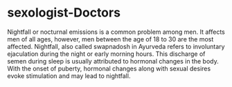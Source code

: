 # sexologist-Doctors
Nightfall or nocturnal emissions is a common problem among men. It affects men of all ages, however, men between the age of 18 to 30 are the most affected. Nightfall, also called swapnadosh in Ayurveda refers to involuntary ejaculation during the night or early morning hours. This discharge of semen during sleep is usually attributed to hormonal changes in the body. With the onset of puberty, hormonal changes along with sexual desires evoke stimulation and may lead to nightfall.
